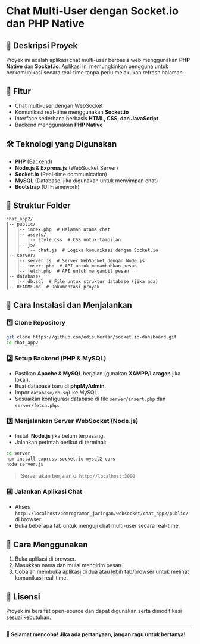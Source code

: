 # Chat Multi-User dengan Socket.io dan PHP Native

## 📌 Deskripsi Proyek
Proyek ini adalah aplikasi chat multi-user berbasis web menggunakan **PHP Native** dan **Socket.io**. Aplikasi ini memungkinkan pengguna untuk berkomunikasi secara real-time tanpa perlu melakukan refresh halaman.

## 🚀 Fitur
- Chat multi-user dengan WebSocket
- Komunikasi real-time menggunakan **Socket.io**
- Interface sederhana berbasis **HTML, CSS, dan JavaScript**
- Backend menggunakan **PHP Native**

## 🛠️ Teknologi yang Digunakan
- **PHP** (Backend)
- **Node.js & Express.js** (WebSocket Server)
- **Socket.io** (Real-time communication)
- **MySQL** (Database, jika digunakan untuk menyimpan chat)
- **Bootstrap** (UI Framework)

## 📂 Struktur Folder
```
chat_app2/
│-- public/
│   │-- index.php  # Halaman utama chat
│   │-- assets/
│   │   │-- style.css  # CSS untuk tampilan
│   │-- js/
│   │   │-- chat.js  # Logika komunikasi dengan Socket.io
│-- server/
│   │-- server.js  # Server WebSocket dengan Node.js
│   │-- insert.php  # API untuk menambahkan pesan
│   │-- fetch.php  # API untuk mengambil pesan
│-- database/
│   │-- db.sql  # File untuk struktur database (jika ada)
│-- README.md  # Dokumentasi proyek
```

## 🔧 Cara Instalasi dan Menjalankan

### 1️⃣ **Clone Repository**
```bash
git clone https://github.com/edisuherlan/socket.io-dahsboard.git
cd chat_app2
```

### 2️⃣ **Setup Backend (PHP & MySQL)**
- Pastikan **Apache & MySQL** berjalan (gunakan **XAMPP/Laragon** jika lokal).
- Buat database baru di **phpMyAdmin**.
- Impor `database/db.sql` ke MySQL.
- Sesuaikan konfigurasi database di file `server/insert.php` dan `server/fetch.php`.

### 3️⃣ **Menjalankan Server WebSocket (Node.js)**
- Install **Node.js** jika belum terpasang.
- Jalankan perintah berikut di terminal:
```bash
cd server
npm install express socket.io mysql2 cors
node server.js
```

> Server akan berjalan di `http://localhost:3000`

### 4️⃣ **Jalankan Aplikasi Chat**
- Akses `http://localhost/pemrograman_jaringan/websocket/chat_app2/public/` di browser.
- Buka beberapa tab untuk menguji chat multi-user secara real-time.

## 🎯 Cara Menggunakan
1. Buka aplikasi di browser.
2. Masukkan nama dan mulai mengirim pesan.
3. Cobalah membuka aplikasi di dua atau lebih tab/browser untuk melihat komunikasi real-time.

## 📜 Lisensi
Proyek ini bersifat open-source dan dapat digunakan serta dimodifikasi sesuai kebutuhan.

---
**🚀 Selamat mencoba! Jika ada pertanyaan, jangan ragu untuk bertanya!**

